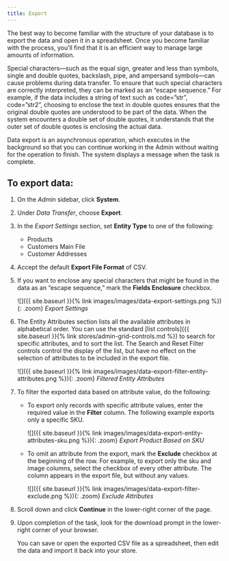 ```yaml
---
title: Export
---
```


The best way to become familiar with the structure of your database is to export the data and open it in a spreadsheet. Once you become familiar with the process, you’ll find that it is an efficient way to manage large amounts of information.

Special characters—such as the equal sign, greater and less than symbols, single and double quotes, backslash, pipe, and ampersand symbols—can cause problems during data transfer. To ensure that such special characters are correctly interpreted, they can be marked as an “escape sequence.” For example, if the data includes a string of text such as code=”str”, code=”str2”, choosing to enclose the text in double quotes ensures that the original double quotes are understood to be part of the data. When the system encounters a double set of double quotes, it understands that the outer set of double quotes is enclosing the actual data.

Data export is an asynchronous operation, which executes in the background so that you can continue working in the Admin without waiting for the operation to finish. The system displays a message when the task is complete.

## To export data:

1.  On the _Admin_ sidebar, click **System**.

1.  Under _Data Transfer_, choose **Export**.

1.  In the _Export Settings_ section, set **Entity Type** to one of the following:

    * Products
    * Customers Main File
    * Customer Addresses

1.  Accept the default **Export File Format** of CSV.

1.  If you want to enclose any special characters that might be found in the data as an “escape sequence,” mark the **Fields Enclosure** checkbox.

    ![]({{ site.baseurl }}{% link images/images/data-export-settings.png %}){: .zoom}
    _Export Settings_

1.  The Entity Attributes section lists all the available attributes in alphabetical order. You can use the standard [list controls]({{ site.baseurl }}{% link stores/admin-grid-controls.md %}) to search for specific attributes, and to sort the list. The Search and Reset Filter controls control the display of the list, but have no effect on the selection of attributes to be included in the export file.

    ![]({{ site.baseurl }}{% link images/images/data-export-filter-entity-attributes.png %}){: .zoom}
    _Filtered Entity Attributes_

1.  To filter the exported data based on attribute value, do the following:

    * To export only records with specific attribute values, enter the required value in the **Filter** column. The following example exports only a specific SKU.

        ![]({{ site.baseurl }}{% link images/images/data-export-entity-attributes-sku.png %}){: .zoom}
        _Export Product Based on SKU_

    * To omit an attribute from the export, mark the **Exclude** checkbox at the beginning of the row. For example, to export only the sku and image columns, select the checkbox of every other attribute. The column appears in the export file, but without any values.

        ![]({{ site.baseurl }}{% link images/images/data-export-filter-exclude.png %}){: .zoom}
        _Exclude Attributes_

1.  Scroll down and click **Continue** in the lower-right corner of the page.

1.  Upon completion of the task, look for the download prompt in the lower-right corner of your browser.

    You can save or open the exported CSV file as a spreadsheet, then edit the data and import it back into your store.
